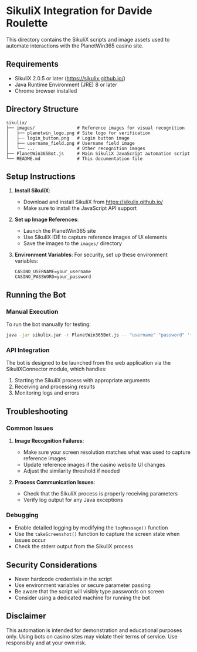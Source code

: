 # SikuliX Integration for Davide Roulette

This directory contains the SikuliX scripts and image assets used to automate interactions with the PlanetWin365 casino site.

## Requirements

- SikuliX 2.0.5 or later (https://sikulix.github.io/)
- Java Runtime Environment (JRE) 8 or later
- Chrome browser installed

## Directory Structure

```
sikulix/
├── images/                # Reference images for visual recognition
│   ├── planetwin_logo.png # Site logo for verification
│   ├── login_button.png   # Login button image
│   ├── username_field.png # Username field image
│   └── ...                # Other recognition images
├── PlanetWin365Bot.js     # Main SikuliX JavaScript automation script
└── README.md              # This documentation file
```

## Setup Instructions

1. **Install SikuliX**:
   - Download and install SikuliX from https://sikulix.github.io/
   - Make sure to install the JavaScript API support

2. **Set up Image References**:
   - Launch the PlanetWin365 site
   - Use SikuliX IDE to capture reference images of UI elements
   - Save the images to the `images/` directory

3. **Environment Variables**:
   For security, set up these environment variables:
   ```
   CASINO_USERNAME=your_username
   CASINO_PASSWORD=your_password
   ```

## Running the Bot

### Manual Execution

To run the bot manually for testing:

```bash
java -jar sikulix.jar -r PlanetWin365Bot.js -- "username" "password" '{"type":"martingala","initialBet":5,"maxLosses":6,"betType":"color","targetProfit":100,"stopLoss":50}'
```

### API Integration

The bot is designed to be launched from the web application via the SikuliXConnector module, which handles:

1. Starting the SikuliX process with appropriate arguments
2. Receiving and processing results
3. Monitoring logs and errors

## Troubleshooting

### Common Issues

1. **Image Recognition Failures**:
   - Make sure your screen resolution matches what was used to capture reference images
   - Update reference images if the casino website UI changes
   - Adjust the similarity threshold if needed

2. **Process Communication Issues**:
   - Check that the SikuliX process is properly receiving parameters
   - Verify log output for any Java exceptions

### Debugging

- Enable detailed logging by modifying the `logMessage()` function
- Use the `takeScreenshot()` function to capture the screen state when issues occur
- Check the stderr output from the SikuliX process

## Security Considerations

- Never hardcode credentials in the script
- Use environment variables or secure parameter passing
- Be aware that the script will visibly type passwords on screen
- Consider using a dedicated machine for running the bot

## Disclaimer

This automation is intended for demonstration and educational purposes only. Using bots on casino sites may violate their terms of service. Use responsibly and at your own risk.
